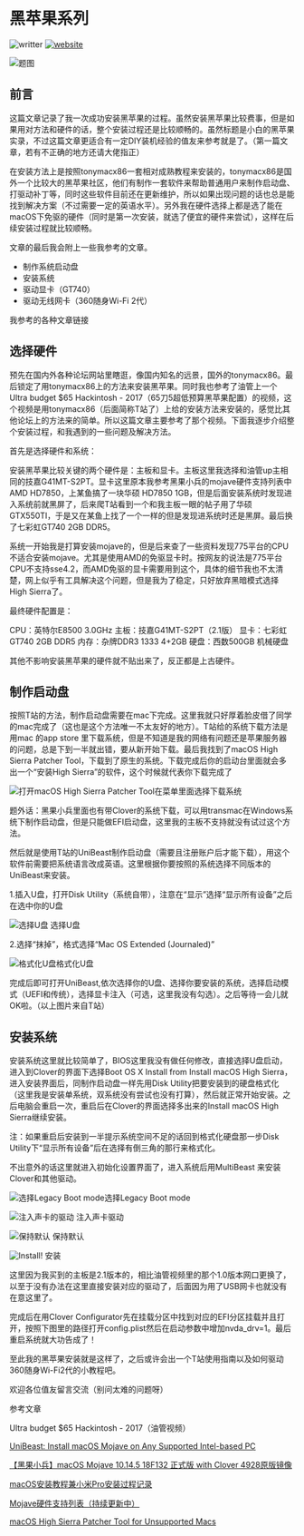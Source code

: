 # 黑苹果系列
![writter](https://img.shields.io/badge/%E4%BD%9C%E8%80%85-zwiss%20cai-brightgreen)
[![website](https://img.shields.io/badge/%E9%A6%96%E5%8F%91-%E4%BB%80%E4%B9%88%E5%80%BC%E5%BE%97%E4%B9%B0-red)](https://post.smzdm.com/p/a5k6q4dl/)



![题图](https://qna.smzdm.com/201907/16/5d2d459320ee16660.jpg_fo742.jpg)
## 前言
这篇文章记录了我一次成功安装黑苹果的过程。虽然安装黑苹果比较费事，但是如果用对方法和硬件的话，整个安装过程还是比较顺畅的。虽然标题是小白的黑苹果实录，不过这篇文章更适合有一定DIY装机经验的值友来参考就是了。（第一篇文章，若有不正确的地方还请大佬指正）

在安装方法上是按照tonymacx86一套相对成熟教程来安装的，tonymacx86是国外一个比较大的黑苹果社区，他们有制作一套软件来帮助普通用户来制作启动盘、打驱动补丁等，同时这些软件目前还在更新维护，所以如果出现问题的话也总是能找到解决方案（不过需要一定的英语水平）。另外我在硬件选择上都是选了能在macOS下免驱的硬件（同时是第一次安装，就选了便宜的硬件来尝试），这样在后续安装过程就比较顺畅。

文章的最后我会附上一些我参考的文章。

* 制作系统启动盘
* 安装系统
* 驱动显卡（GT740）
* 驱动无线网卡（360随身Wi-Fi 2代）

我参考的各种文章链接

## 选择硬件


预先在国内外各种论坛网站里瞎逛，像国内知名的远景，国外的tonymacx86。最后锁定了用tonymacx86上的方法来安装黑苹果。同时我也参考了油管上一个Ultra budget $65 Hackintosh - 2017（65刀5超低预算黑苹果配置）的视频，这个视频是用tonymacx86（后面简称T站了）上给的安装方法来安装的，感觉比其他论坛上的方法来的简单。所以这篇文章主要参考了那个视频。下面我逐步介绍整个安装过程，和我遇到的一些问题及解决方法。

首先是选择硬件和系统：

安装黑苹果比较关键的两个硬件是：主板和显卡。主板这里我选择和油管up主相同的技嘉G41MT-S2PT。显卡这里原本我参考黑果小兵的mojave硬件支持列表中AMD HD7850，上某鱼搞了一块华硕 HD7850 1GB，但是后面安装系统时发现进入系统前就黑屏了，后来爬T站看到一个和我主板一眼的帖子用了华硕GTX550TI，于是又在某鱼上找了一个一样的但是发现进系统时还是黑屏。最后换了七彩虹GT740 2GB DDR5。

系统一开始我是打算安装mojave的，但是后来查了一些资料发现775平台的CPU不适合安装mojave。尤其是使用AMD的免驱显卡时。按网友的说法是775平台CPU不支持sse4.2，而AMD免驱的显卡需要用到这个，具体的细节我也不太清楚，网上似乎有工具解决这个问题，但是我为了稳定，只好放弃黑暗模式选择High Sierra了。

最终硬件配置是：

CPU：英特尔E8500 3.0GHz
主板：技嘉G41MT-S2PT（2.1版）
显卡：七彩虹GT740 2GB DDR5
内存：杂牌DDR3 1333 4+2GB
硬盘：西数500GB 机械硬盘

其他不影响安装黑苹果的硬件就不贴出来了，反正都是上古硬件。

## 制作启动盘
按照T站的方法，制作启动盘需要在mac下完成。这里我就只好厚着脸皮借了同学的mac完成了（这也是这个方法唯一不太友好的地方）。T站给的系统下载方法是用mac 的app store 里下载系统，但是不知道是我的网络有问题还是苹果服务器的问题，总是下到一半就出错，要从新开始下载。最后我找到了macOS High Sierra Patcher Tool，下载到了原生的系统。下载完成后你的启动台里面就会多出一个“安装High Sierra”的软件，这个时候就代表你下载完成了

![打开macOS High Sierra Patcher Tool在菜单里面选择下载系统](http://dosdude1.com/highsierra/tutorialimages/downloadMacOS.png)

题外话：黑果小兵里面也有带Clover的系统下载，可以用transmac在Windows系统下制作启动盘，但是只能做EFI启动盘，这里我的主板不支持就没有试过这个方法。

然后就是使用T站的UniBeast制作启动盘（需要且注册账户后才能下载），用这个软件前需要把系统语言改成英语。这里根据你要按照的系统选择不同版本的UniBeast来安装。

1.插入U盘，打开Disk Utility（系统自带），注意在“显示”选择“显示所有设备”之后在选中你的U盘

![选择U盘](https://www.tonymacx86.com/attachments/screen-shot-2016-09-12-at-9-36-54-am-png.210183/)
选择U盘

2.选择“抹掉”，格式选择“Mac OS Extended (Journaled)”

![格式化U盘](https://www.tonymacx86.com/attachments/screen-shot-2016-09-12-at-9-37-44-am-png.210182/)格式化U盘

完成后即可打开UniBeast,依次选择你的U盘、选择你要安装的系统，选择启动模式（UEFI和传统），选择显卡注入（可选，这里我没有勾选）。之后等待一会儿就OK啦。（以上图片来自T站）

## 安装系统
安装系统这里就比较简单了，BIOS这里我没有做任何修改，直接选择U盘启动，进入到Clover的界面下选择Boot OS X Install from Install macOS High Sierra，进入安装界面后，同制作启动盘一样先用Disk Utility把要安装到的硬盘格式化（这里我是安装单系统，双系统没有尝试也没有打算），然后就正常开始安装。之后电脑会重启一次，重启后在Clover的界面选择多出来的Install macOS High Sierra继续安装。

注：如果重启后安装到一半提示系统空间不足的话回到格式化硬盘那一步Disk Utility下“显示所有设备”后在选择有倒三角的那行来格式化。

不出意外的话这里就进入初始化设置界面了，进入系统后用MultiBeast 来安装Clover和其他驱动。

![选择Legacy Boot mode](https://www.tonymacx86.com/attachments/screen-shot-2016-09-27-at-10-55-44-am-png.212542/)选择Legacy Boot mode

![注入声卡的驱动](https://qnam.smzdm.com/201907/16/5d2d1990d7a364319.png_e680.jpg)
注入声卡驱动

   

![保持默认](https://qnam.smzdm.com/201907/16/5d2d1990c65099319.png_e680.jpg)
保持默认

![Install!](https://qnam.smzdm.com/201907/16/5d2d19911ed015491.png_e680.jpg)
安装

这里因为我买到的主板是2.1版本的，相比油管视频里的那个1.0版本网口更换了，以至于没有办法在这里直接安装对应的驱动了，后面因为用了USB网卡也就没有在意这里了。

完成后在用Clover Configurator先在挂载分区中找到对应的EFI分区挂载并且打开，按照下图里的路径打开config.plist然后在启动参数中增加nvda_drv=1。最后重启系统就大功告成了！


至此我的黑苹果安装就是这样了，之后或许会出一个T站使用指南以及如何驱动360随身Wi-Fi2代的小教程吧。

欢迎各位值友留言交流（别问太难的问题呀）

参考文章

Ultra budget $65 Hackintosh - 2017（油管视频）

[UniBeast: Install macOS Mojave on Any Supported Intel-based PC](https://www.tonymacx86.com/threads/unibeast-install-macos-mojave-on-any-supported-intel-based-pc.259381/)

[【黑果小兵】macOS Mojave 10.14.5 18F132 正式版 with Clover 4928原版镜像](https://blog.daliansky.net/macOS-Mojave-10.14.5-18F132-official-version-with-Clover-4928-original-image.html)

[macOS安装教程兼小米Pro安装过程记录](https://blog.daliansky.net/MacOS-installation-tutorial-XiaoMi-Pro-installation-process-records.html)

[Mojave硬件支持列表（持续更新中）](https://blog.daliansky.net/Mojave-Hardware-Support-List.html)

[macOS High Sierra Patcher Tool for Unsupported Macs](http://dosdude1.com/highsierra/)

